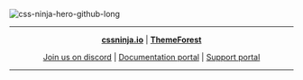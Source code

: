 ![css-ninja-hero-github-long](https://user-images.githubusercontent.com/86636408/134811379-04e53dff-f7b7-45ca-a3f0-ba24fa39c7ba.png)

  
---

<p align="center">
  <a href="https://cssninja.io" title="Our official website"><strong>cssninja.io</strong></a> |
  <a href="https://themeforest.net/user/cssninjastudio/portfolio" title="Discover our envato profile"><strong>ThemeForest</strong></a>
</p>
<p align="center">
  <a href="http://discord.cssninja.io" title="Be part of our community, get latest news about what we are doing, come and meet us !">Join us on discord</a> |
  <a href="https://docs.cssninja.io" title="Find latest documentation available for all our templates">Documentation portal</a> |
  <a href="https://support.cssninja.io" title="Get help from our products, request access to private repository, ...">Support portal</a>
</p>

---
